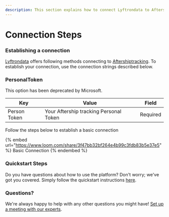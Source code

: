 ```yaml
---
description: This section explains how to connect Lyftrondata to Aftershiptracking.
---
```


# Connection Steps

### Establishing a connection

[Lyftrondata](https://www.lyftrondata.com) offers following methods connecting to [Aftershiptracking](https://www.lyftrondata.com/integration/sales-analytics/aftership-tracking/). To establish your connection, use the connection strings described below.

### PersonalToken

This option has been deprecated by Microsoft.

| Key          | Value                                  | Field    |
| ------------ | -------------------------------------- | -------- |
| Person Token | Your Aftership tracking Personal Token | Required |

Follow the steps below to establish a basic connection

{% embed url="https://www.loom.com/share/3f47bb32bf264e4b99c3fdb83b5e37e5" %}
Basic Connection
{% endembed %}

### Quickstart Steps

Do you have questions about how to use the platform? Don't worry; we've got you covered. Simply follow the quickstart instructions [here](./).

### Questions? <a href="#questions" id="questions"></a>

We're always happy to help with any other questions you might have! [Set up a meeting with our experts](https://www.lyftrondata.com/book-a-meeting/).
